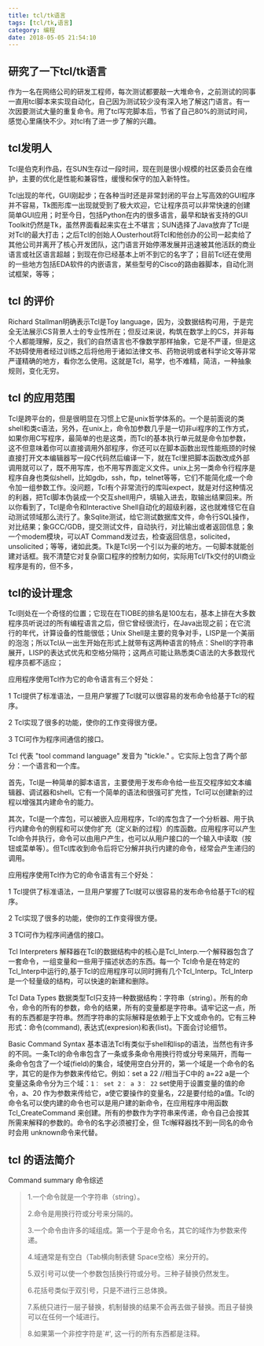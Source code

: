 ```yaml
---
title: tcl/tk语言
tags: [tcl/tk,语言]
category: 编程
date: 2018-05-05 21:54:10
---
```


## 研究了一下tcl/tk语言

作为一名在网络公司的研发工程师，每次测试都要敲一大堆命令，之前测试的同事一直用tcl脚本来实现自动化，自己因为测试较少没有深入地了解这门语言。有一次因要测试大量的重复命令。用了tcl写完脚本后，节省了自己80%的测试时间，感觉心里痛快不少。对tcl有了进一步了解的兴趣。

## tcl发明人

Tcl是伯克利作品，在SUN生存过一段时间，现在则是很小规模的社区委员会在维护，主要的优化是性能和兼容性，缓慢和保守的加入新特性。

Tcl出现的年代，GUI刚起步；在各种当时还是非常封闭的平台上写高效的GUI程序并不容易，Tk图形库一出现就受到了极大欢迎，它让程序员可以非常快速的创建简单GUI应用；时至今日，包括Python在内的很多语言，最早和缺省支持的GUI Toolkit仍然是Tk，虽然界面看起来实在土不堪言；SUN选择了Java放弃了Tcl是对Tcl的最大打击；之后Tcl的创始人Ousterhout将Tcl和他创办的公司一起卖给了其他公司并离开了核心开发团队，这门语言开始停滞发展并迅速被其他活跃的商业语言或社区语言超越；到现在你已经基本上听不到它的名字了；目前Tcl还在使用的一些地方包括EDA软件的内嵌语言，某些型号的Cisco的路由器脚本，自动化测试框架，等等；

## tcl 的评价

Richard Stallman明确表示Tcl是Toy language，因为，没数据结构可用，于是完全无法展示CS背景人士的专业性所在；但反过来说，构筑在数学上的CS，并非每个人都能理解，反之，我们的自然语言也不像数学那样抽象，它是不严谨，但是这不妨碍使用者经过训练之后将他用于诸如法律文书、药物说明或者科学论文等非常严谨精确的地方，看你怎么使用。这就是Tcl，易学，也不难精，简洁，一种抽象规则，变化无穷。

## tcl 的应用范围

Tcl是跨平台的，但是很明显在习惯上它是unix哲学体系的。一个是前面说的类shell和类c语法，另外，在unix上，命令加参数几乎是一切非ui程序的工作方式，如果你用C写程序，最简单的也是这类，而Tcl的基本执行单元就是命令加参数，这不但意味着你可以直接调用外部程序，你还可以在脚本函数出现性能瓶颈的时候直接打开文本编辑器写一段C代码然后编译一下，就在Tcl里把脚本函数改成外部调用就可以了，既不用写库，也不用写界面定义文件。unix上另一类命令行程序是程序自身也类似shell，比如gdb，ssh，ftp，telnet等等，它们不能简化成一个命令加一组参数工作。没问题，Tcl有个非常流行的库叫expect，就是对付这种情况的利器，把Tcl脚本伪装成一个交互shell用户，填输入进去，取输出结果回来。所以你看到了，Tcl是命令和Interactive Shell自动化的超级利器，这也就难怪它在自动测试领域那么流行了。象Sqlite测试，给它测试数据库文件，命令行SQL操作，对比结果；象GCC/GDB，提交测试文件，自动执行，对比输出或者返回信息；象一个modem模块，可以AT Command发过去，检查返回信息，solicited，unsolicited；等等，诸如此类。Tk是Tcl另一个引以为豪的地方。一句脚本就能创建对话框。我不清楚它对复杂窗口程序的控制力如何，实际用Tcl/Tk交付的UI商业程序是有的，但不多，



## tcl的设计理念

Tcl则处在一个奇怪的位置；它现在在TIOBE的排名是100左右，基本上排在大多数程序员听说过的所有编程语言之后，但它曾经很流行，在Java出现之前；在它流行的年代，计算设备的性能很低；Unix Shell是主要的竞争对手，LISP是一个美丽的泡泡；所以Tcl从一出生开始在形式上就带有这两种语言的特点：Shell的字符串展开，LISP的表达式优先和空格分隔符；这两点可能让熟悉类C语法的大多数现代程序员都不适应；

应用程序使用Tcl作为它的命令语言有三个好处：

1 Tcl提供了标准语法，一旦用户掌握了Tcl就可以很容易的发布命令给基于Tcl的程序。

2 Tcl实现了很多的功能，使你的工作变得很方便。

3 TCl可作为程序间通信的接口。

Tcl 代表 "tool command language" 发音为 "tickle." 。它实际上包含了两个部分：一个语言和一个库。

首先，Tcl是一种简单的脚本语言，主要使用于发布命令给一些互交程序如文本编辑器、调试器和shell。它有一个简单的语法和很强可扩充性，Tcl可以创建新的过程以增强其内建命令的能力。

其次，Tcl是一个库包，可以被嵌入应用程序，Tcl的库包含了一个分析器、用于执行内建命令的例程和可以使你扩充（定义新的过程）的库函数。应用程序可以产生Tcl命令并执行，命令可以由用户产生，也可以从用户接口的一个输入中读取（按钮或菜单等）。但Tcl库收到命令后将它分解并执行内建的命令，经常会产生递归的调用。

应用程序使用Tcl作为它的命令语言有三个好处：

1 Tcl提供了标准语法，一旦用户掌握了Tcl就可以很容易的发布命令给基于Tcl的程序。

2 Tcl实现了很多的功能，使你的工作变得很方便。

3 TCl可作为程序间通信的接口。

Tcl Interpreters 解释器在Tcl的数据结构中的核心是Tcl_Interp.一个解释器包含了一套命令，一组变量和一些用于描述状态的东西。每一个 Tcl命令是在特定的Tcl_Interp中运行的,基于Tcl的应用程序可以同时拥有几个Tcl_Interp。Tcl_Interp是一个轻量级的结构，可以快速的新建和删除。

Tcl Data Types 数据类型Tcl只支持一种数据结构：字符串（string）。所有的命令，命令的所有的参数，命令的结果，所有的变量都是字符串。请牢记这一点，所有的东西都是字符串。然而字符串的实际解释是依赖于上下文或命令的。它有三种形式：命令(command), 表达式(expresion)和表(list)。下面会讨论细节。

Basic Command Syntax 基本语法Tcl有类似于shell和lisp的语法，当然也有许多的不同。一条Tcl的命令串包含了一条或多条命令用换行符或分号来隔开，而每一条命令包含了一个域(field)的集合，域使用空白分开的，第一个域是一个命令的名字，其它的是作为参数来传给它。例如：set a 22 //相当于C中的 a=22 a是一个变量这条命令分为三个域：`1： set 2： a 3： 22`   set使用于设置变量的值的命令，a、20 作为参数来传给它，a使它要操作的变量名，22是要付给的a值。Tcl的命令名可以使内建的命令也可以是用户建的新命令，在应用程序中用函数Tcl_CreateCommand 来创建。所有的参数作为字符串来传递，命令自己会按其所需来解释的参数的。命令的名字必须被打全，但 Tcl解释器找不到一同名的命令时会用 unknown命令来代替。

## tcl 的语法简介

Command summary 命令综述

> 1.一个命令就是一个字符串（string）。
>
> 2.命令是用换行符或分号来分隔的。
>
> 3.一个命令由许多的域组成。第一个于是命令名，其它的域作为参数来传递。
>
> 4.域通常是有空白（Tab横向制表健 Space空格）来分开的。
>
> 5.双引号可以使一个参数包括换行符或分号。三种子替换仍然发生。
>
> 6.花括号类似于双引号，只是不进行三总体换。
>
> 7.系统只进行一层子替换，机制替换的结果不会再去做子替换。而且子替换可以在任何一个域进行。
>
> 8.如果第一个非控字符是`#', 这一行的所有东西都是注释。